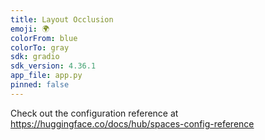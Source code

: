 ```yaml
---
title: Layout Occlusion
emoji: 🌍
colorFrom: blue
colorTo: gray
sdk: gradio
sdk_version: 4.36.1
app_file: app.py
pinned: false
---
```


Check out the configuration reference at https://huggingface.co/docs/hub/spaces-config-reference
